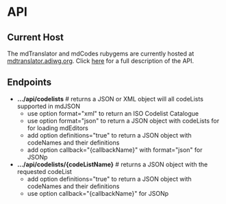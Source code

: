 # API

## Current Host
The mdTranslator and mdCodes rubygems are currently hosted at [mdtranslator.adiwg.org](http://mdtranslator.adiwg.org/).  Click [here](http://mdtranslator.adiwg.org/api) for a full description of the API.

## Endpoints
 * __.../api/codelists__ # returns a JSON or XML object will all codeLists supported in mdJSON <br>
   - use option format="xml" to return an ISO Codelist Catalogue
   - use option format="json" to return a JSON object with codeLists for for loading mdEditors
   - add option definitions="true" to return a JSON object with codeNames and their definitions
   - add option callback="{callbackName}" with format="json" for JSONp
 * __.../api/codelists/{codeListName}__ # returns a JSON object with the requested codeList
   - add option definitions="true" to return a JSON object with codeNames and their definitions
   - use option callback="{callbackName}" for JSONp

